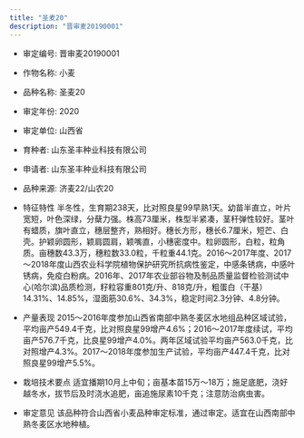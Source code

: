 ```yaml
---
title: "圣麦20"
description: "晋审麦20190001"
---
```

* 审定编号:  晋审麦20190001

*  作物名称:  小麦

*  品种名称:  圣麦20

*  审定年份:  2020

*  审定单位:  山西省

* 育种者:  山东圣丰种业科技有限公司

*  申请者:  山东圣丰种业科技有限公司

*  品种来源:  济麦22/山农20

*  特征特性
半冬性，生育期238天，比对照良星99早熟1天。幼苗半直立，叶片宽短，叶色深绿，分蘖力强。株高73厘米，株型半紧凑，茎秆弹性较好。茎叶有蜡质，旗叶直立，穗层整齐，熟相好。穗长方形，穗长6.7厘米，短芒、白壳。护颖卵圆形，颖肩圆肩，颖嘴直，小穗密度中。粒卵圆形，白粒，粒角质。亩穗数43.3万，穗粒数33.0粒，千粒重44.1克。2016～2017年度、2017～2018年度山西农业科学院植物保护研究所抗病性鉴定，中感条锈病，中感叶锈病，免疫白粉病。2016年、2017年农业部谷物及制品质量监督检验测试中心(哈尔滨)品质检测，籽粒容重801克/升、818克/升，粗蛋白（干基）14.31%、14.85%，湿面筋30.6%、34.3%，稳定时间2.3分钟、4.8分钟。

*  产量表现
2015～2016年度参加山西省南部中熟冬麦区水地组品种区域试验，平均亩产549.4千克，比对照良星99增产4.6%；2016～2017年度续试，平均亩产576.7千克，比良星99增产4.0%。两年区域试验平均亩产563.0千克，比对照增产4.3%。2017～2018年度参加生产试验，平均亩产447.4千克，比对照良星99增产5.5%。

*  栽培技术要点
适宜播期10月上中旬；亩基本苗15万～18万；施足底肥，浇好越冬水，拔节后及时浇水追肥，亩追施尿素10千克；注意防治病虫害。

*  审定意见
该品种符合山西省小麦品种审定标准，通过审定。适宜在山西南部中熟冬麦区水地种植。
